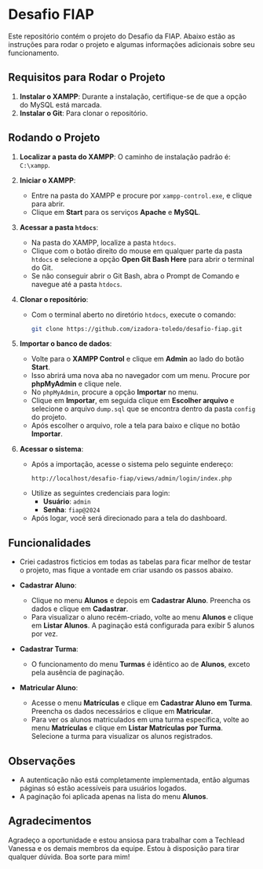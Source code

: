 # Desafio FIAP

Este repositório contém o projeto do Desafio da FIAP. Abaixo estão as instruções para rodar o projeto e algumas informações adicionais sobre seu funcionamento.

## Requisitos para Rodar o Projeto

1. **Instalar o XAMPP**: Durante a instalação, certifique-se de que a opção do MySQL está marcada.
2. **Instalar o Git**: Para clonar o repositório.

## Rodando o Projeto

1. **Localizar a pasta do XAMPP**: O caminho de instalação padrão é: `C:\xampp`.

2. **Iniciar o XAMPP**:
   - Entre na pasta do XAMPP e procure por `xampp-control.exe`, e clique para abrir.
   - Clique em **Start** para os serviços **Apache** e **MySQL**.

3. **Acessar a pasta `htdocs`**:
   - Na pasta do XAMPP, localize a pasta `htdocs`.
   - Clique com o botão direito do mouse em qualquer parte da pasta `htdocs` e selecione a opção **Open Git Bash Here** para abrir o terminal do Git. 
   - Se não conseguir abrir o Git Bash, abra o Prompt de Comando e navegue até a pasta `htdocs`.

4. **Clonar o repositório**:
   - Com o terminal aberto no diretório `htdocs`, execute o comando:     
     ```bash
     git clone https://github.com/izadora-toledo/desafio-fiap.git
     ```  

5. **Importar o banco de dados**:
   - Volte para o **XAMPP Control** e clique em **Admin** ao lado do botão **Start**.
   - Isso abrirá uma nova aba no navegador com um menu. Procure por **phpMyAdmin** e clique nele.   
   - No `phpMyAdmin`, procure a opção **Importar** no menu.
   - Clique em **Importar**, em seguida clique em **Escolher arquivo** e selecione o arquivo `dump.sql` que se encontra dentro da pasta `config` do projeto.
   - Após escolher o arquivo, role a tela para baixo e clique no botão **Importar**.

6. **Acessar o sistema**:
   - Após a importação, acesse o sistema pelo seguinte endereço:
     ```
     http://localhost/desafio-fiap/views/admin/login/index.php
     ```
   - Utilize as seguintes credenciais para login:
     - **Usuário**: `admin`
     - **Senha**: `fiap@2024`
   - Após logar, você será direcionado para a tela do dashboard.

## Funcionalidades

- Criei cadastros ficticios em todas as tabelas para ficar melhor de testar o projeto, mas fique a vontade em criar usando os passos abaixo.

- **Cadastrar Aluno**:
  - Clique no menu **Alunos** e depois em **Cadastrar Aluno**. Preencha os dados e clique em **Cadastrar**.
  - Para visualizar o aluno recém-criado, volte ao menu **Alunos** e clique em **Listar Alunos**. A paginação está configurada para exibir 5 alunos por vez.

- **Cadastrar Turma**:
  - O funcionamento do menu **Turmas** é idêntico ao de **Alunos**, exceto pela ausência de paginação.

- **Matricular Aluno**:
  - Acesse o menu **Matrículas** e clique em **Cadastrar Aluno em Turma**. Preencha os dados necessários e clique em **Matricular**.
  - Para ver os alunos matriculados em uma turma específica, volte ao menu **Matrículas** e clique em **Listar Matrículas por Turma**. Selecione a turma para visualizar os alunos registrados.

## Observações

- A autenticação não está completamente implementada, então algumas páginas só estão acessíveis para usuários logados.
- A paginação foi aplicada apenas na lista do menu **Alunos**.

## Agradecimentos

Agradeço a oportunidade e estou ansiosa para trabalhar com a Techlead Vanessa e os demais membros da equipe. Estou à disposição para tirar qualquer dúvida. Boa sorte para mim!
